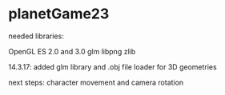 # planetGame23

needed libraries: 

OpenGL ES 2.0 and 3.0 
glm
libpng
zlib


14.3.17: added glm library and .obj file loader for 3D geometries

next steps: character movement and camera rotation
